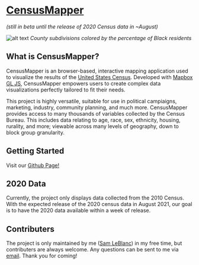 # [CensusMapper](https://samleblanc.github.io/Census-Mapper/)
*(still in beta until the release of 2020 Census data in ~August)*

![alt text](https://github.com/SamLeBlanc/Census-Mapper/blob/main/images/readMeImage1.png)
*County subdivisions colored by the percentage of Black residents*

## What is CensusMapper?
CensusMapper is an browser-based, interactive mapping application used to visualize the results of the [United States Census](https://en.wikipedia.org/wiki/United_States_census). Developed with [Mapbox GL JS](https://www.mapbox.com/mapbox-gljs), CensusMapper empowers users to create complex data visualizations perfectly tailored to fit their needs. 

This project is highly versatile, suitable for use in political campiaigns, marketing, industry, community planning, and much more. CensusMapper provides access to many thousands of variables collected by the Census Bureau. This includes data relating to age, race, sex, ethnicity, housing, rurality, and more; viewable across many levels of geography, down to block group granularity.

## Getting Started

Visit our [Github Page!](https://samleblanc.github.io/Census-Mapper/)

## 2020 Data

Currently, the project only displays data collected from the 2010 Census. With the expected release of the 2020 census data in August 2021, our goal is to have the 2020 data available within a week of release.

## Contributers

The project is only maintained by me ([Sam LeBlanc](https://github.com/SamLeBlanc)) in my free time, but contributers are always welcome. Any questions can be sent to me via [email](mailto:sdl87@georgetown.edu). Thank you for coming!
